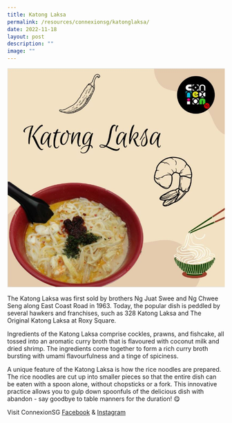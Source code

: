 ```yaml
---
title: Katong Laksa
permalink: /resources/connexionsg/katonglaksa/
date: 2022-11-18
layout: post
description: ""
image: ""
---
```

![](/images/connexionsg/2022/katong%20laksa.jpg)

The Katong Laksa was first sold by brothers Ng Juat Swee and Ng Chwee Seng along East Coast Road in 1963. Today, the popular dish is peddled by several hawkers and franchises, such as 328 Katong Laksa and The Original Katong Laksa at Roxy Square.  
  
Ingredients of the Katong Laksa comprise cockles, prawns, and fishcake, all tossed into an aromatic curry broth that is flavoured with coconut milk and dried shrimp. The ingredients come together to form a rich curry broth bursting with umami flavourfulness and a tinge of spiciness.  
  
A unique feature of the Katong Laksa is how the rice noodles are prepared. The rice noodles are cut up into smaller pieces so that the entire dish can be eaten with a spoon alone, without chopsticks or a fork. This innovative practice allows you to gulp down spoonfuls of the delicious dish with abandon - say goodbye to table manners for the duration! 😋


Visit ConnexionSG [Facebook](https://www.facebook.com/ConnexionSG) & [Instagram](https://www.instagram.com/connexionsg/)